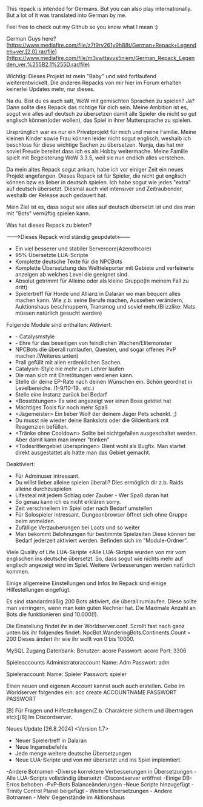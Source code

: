 This repack is intended for Germans. But you can also play internationally. But a lot of it was translated into German by me.

Feel free to check out my Github so you know what I mean :)

German Guys here?
[https://www.mediafire.com/file/z7t9rv261y9h88t/German+Repack+Legenden+ver.[2.0].rar/file](https://www.mediafire.com/file/m3ywttavvs5niem/German_Repack_Legenden_ver.%255B2.1%255D.rar/file)

Wichtig: Dieses Projekt ist mein "Baby" und wird fortlaufend weiterentwickelt. Die anderen Repacks von mir hier im Forum erhalten keinerlei Updates mehr, nur dieses.

Na du. 
Bist du es auch satt, WoW mit gemischten Sprachen zu spielen?
Ja? Dann sollte dies Repack das richtige für dich sein. Meine Ambition ist es,
sogut wie alles auf deutsch zu übersetzen damit alle Spieler die nicht so gut
englisch können(oder wollen), das Spiel in ihrer Muttersprache zu spielen. 

Ursprünglich war es nur ein Privatprojekt für mich und meine Familie.
Meine kleinen Kinder sowie Frau können leider nicht sogut englisch, weshalb 
ich beschloss für diese wichtige Sachen zu übersetzen. Nunja, das hat mir
soviel Freude bereitet dass ich es als Hobby weitermache. Meine Familie
spielt mit Begeisterung WoW 3.3.5, weil sie nun endlich alles verstehen.

Da mein altes Repack sogut ankam, habe ich vor einiger Zeit ein neues Projekt angefangen. Dieses Repack ist für Spieler, die nicht gut englisch können bzw es lieber in deutsch spielen. Ich habe sogut wie jedes "extra" auf deutsch übersetzt. Diesmal auch viel intensiver und Zeitraubender, weshalb der Release auch gedauert hat.

Mein Ziel ist es, dass sogut wie alles auf deutsch übersetzt ist und das man mit "Bots" vernüftig spielen kann.


Was hat dieses Repack zu bieten?

--->Dieses Repack wird ständig geupdatet<---

- Ein viel besserer und stabiler Servercore(Azerothcore)
- 95% Übersetzte LUA-Scripte
- Komplette deutsche Texte für die NPCBots
- Komplette Übersetztung des Weltteleporter mit Gebiete und verfeinerte anzeigen ab welches Level die geeignet sind.
- Absolut getrimmt für Alleine oder als kleine Gruppe(In meinem Fall zu dritt)
- Spielertreff für Horde und Allianz in Dalaran wo man bequem alles machen kann. Wie z.b. seine Berufe machen, Aussehen verändern, Auktionshaus beschnuppern, Transmog und soviel mehr.(Blizzlike: Mats müssen natürlich gesucht werden)



Folgende Module sind enthalten:
Aktiviert:
- <Transmog> - Catalysmstyle
- <GainHonorGuard> - Ehre für das beseitigen von feindlichen Wachen/Elitemonster
- <NPCBots von Trickerer> NPCBots die überall rumlaufen, Questen, und sogar offenes PvP machen.(Weiteres unten)
- <Aktionshaus> Prall gefüllt mit allen erdenklichen Sachen.
- <Automatisches lernen von Zauber bei Levelups> Catalysm-Style nie mehr zum Lehrer laufen
- <PvP Titel> Die man sich mit Ehretötungen verdienen kann.
- <Dynamische EP> Stelle dir deine EP-Rate nach deinen Wünschen ein. Schön geordnet in Levelbereiche. (1-9/10-19.. etc.)
- <Instanz-Reset> Stelle eine Instanz zurück bei Bedarf
- <Bosstötungen> Es wird angezeigt wer einen Boss getötet hat
- <LuaEngine> Mächtiges Tools für noch mehr Spaß
- <Jägemeister> Ein lieber Wolf der deinem Jäger Pets schenkt. ;)
- <Reagenzienbank> Du musst nie wieder deine Bankslots oder die Gildenbank mit Reagenzien befüllen.
- <Tränke ohne Cooldown> Sollte bei nichtgefallen ausgeschaltet werden. Aber damit kann man immer "trinken"
- <Todesrittergebiet überspringen> Dient wohl als Bugfix. Man startet direkt ausgestattet als hätte man das Gebiet gemacht.

Deaktiviert:
- <AutoRevive> Für Adminuser intressant.
- <AutoBalance> Du willst lieber alleine spielen überall? Dies ermöglich dir z.b. Raids alleine durchzuspielen
- <Leech> Lifesteal mit jedem Schlag oder Zauber - Wer Spaß daran hat
- <RDF-Expansion> So genau kann ich es nicht erklären sorry.
- <Time is Time> Zeit verschnellern im Spiel oder nach Bedarf umstellen
- <SoloLfg> Für Solospieler intressant. Dungeonbrowser öffnet sich ohne Gruppe beim anmelden.
- <Statbooster> Zufällige Verzauberungen bei Loots und so weiter
- <Spielzeitbelohnungen> Man bekommt Belohnungen für bestimmte Spielzeiten
Diese können bei Bedarf jederzeit aktiviert werden.
Befinden sich im "Module-Ordner".


Viele Quality of Life LUA-Skripte
<Alle LUA-Skripte wurden von mir vom englischen ins deutsche übersetzt. 
So, dass sogut wie nichts mehr auf englisch angezeigt wird im Spiel. Weitere Verbesserungen werden natürlich kommen.


Einige allgemeine Einstellungen und Infos
Im Repack sind einige Hilfestellungen eingefügt.


Es sind standardmäßig 200 Bots aktiviert, die überall rumlaufen.
Diese sollte man verringern, wenn man kein guten Rechner hat.
Die Maximale Anzahl an Bots die funktionieren sind 10.000(!).

Die Einstellung findet ihr in der Worldserver.conf.
Scrollt fast nach ganz unten bis ihr folgendes findet:
NpcBot.WanderingBots.Continents.Count = 200
Dieses ändert ihr wie ihr wollt von 0 bis 10000.

MySQL Zugang
Datenbank:
Benutzer: acore
Passwort: acore
Port: 3306

Spieleaccounts
Administratoraccount
Name: Adm
Passwort: adm

Spieleraccount:
Name: Spieler
Passwort: spieler

Einen neuen und eigenen Account kannst auch auch erstellen. Gebe im Worldserver folgendes ein:
acc create ACCOUNTNAME PASSWORT PASSWORT

[B]
Für Fragen und Hilfestellungen(Z.b. Charaktere sichern und übertragen etc):[/B]
Im Discordserver.



Neues Update [26.8.2024]
<Version 1.7>
- Neuer Spielertreff in Dalaran
- Neue Ingamebefehle
- Jede menge weitere deutsche Übersetzungen
- Neue LUA-Skripte und von mir übersetzt und ins Spiel implemtiert.


<Update-Verlauf>
<Version 1.6>
    -Andere Botnamen
    -Diverse korrektere Verbesserungen in Übersetzungen
    -Alle LUA-Scripts vollständig übersetzt
    -Discordserver eröffnet
    -Einige DB-Erros behoben
    -PvP-Bots Balanceänderungen
    -Neue Scripte hinzugefügt
	-Trinity Control Planel beigefügt
<Version 1.5>
- Weitere Übersetzungen
- Andere Botnamen
- Mehr Gegenstände im Aktionshaus





